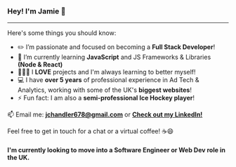 ### Hey! I'm Jamie 👋

---
Here's some things you should know:

- ✏️ I’m passionate and focused on becoming a **Full Stack Developer**!
- 🌱 I’m currently learning **JavaScript** and JS Frameworks & Libraries **(Node & React)**
- 👷🏻‍♂️ I **LOVE** projects and I'm always learning to better myself!
- 💻 I have **over 5 years** of professional experience in Ad Tech & Analytics, working with some of the UK's **biggest websites**!
- ⚡ Fun fact: I am also a **semi-professional Ice Hockey player**!


📫 Email me: **<jchandler678@gmail.com>** or **[Check out my LinkedIn!](https://www.linkedin.com/in/chandlerjamie/)**

Feel free to get in touch for a chat or a virtual coffee! ☕️😄

#### I'm currently looking to move into a **Software Engineer** or **Web Dev** role in the UK.
